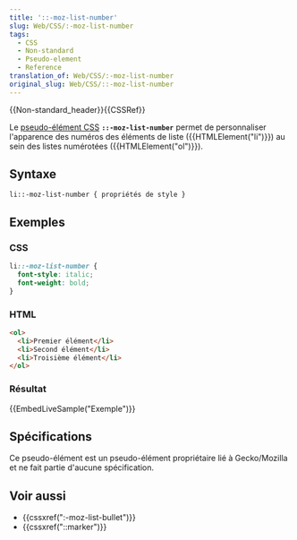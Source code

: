 ```yaml
---
title: '::-moz-list-number'
slug: Web/CSS/:-moz-list-number
tags:
  - CSS
  - Non-standard
  - Pseudo-element
  - Reference
translation_of: Web/CSS/:-moz-list-number
original_slug: Web/CSS/::-moz-list-number
---
```

{{Non-standard_header}}{{CSSRef}}

Le [pseudo-élément CSS](/fr/docs/Web/CSS/Pseudo-éléments) **`::-moz-list-number`** permet de personnaliser l'apparence des numéros des éléments de liste ({{HTMLElement("li")}}) au sein des listes numérotées ({{HTMLElement("ol")}}).

## Syntaxe

    li::-moz-list-number { propriétés de style }

## Exemples

### CSS

```css
li::-moz-list-number {
  font-style: italic;
  font-weight: bold;
}
```

### HTML

```html
<ol>
  <li>Premier élément</li>
  <li>Second élément</li>
  <li>Troisième élément</li>
</ol>
```

### Résultat

{{EmbedLiveSample("Exemple")}}

## Spécifications

Ce pseudo-élément est un pseudo-élément propriétaire lié à Gecko/Mozilla et ne fait partie d'aucune spécification.

## Voir aussi

- {{cssxref(":-moz-list-bullet")}}
- {{cssxref("::marker")}}
